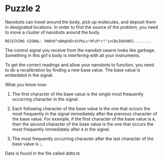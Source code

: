 # Puzzle 2

Nanobots can travel around the body, pick up molecules, and deposit them in designated locations. In order to find the source of the problem, you need to move a cluster of nanobots around the body.

    RECEIVING SIGNAL: hN6h0^nQHqbXDc$tPULv!9FuP!r!^ivCBvZb040ES........

The control signal you receive from the nanobot swarm looks like garbage. Something in this girl's body is interfering with all your instruments.

To get the correct readings and allow your nanobots to function, you need to do a recalibration by finding a new base value. The base value is embedded in the signal.

What you know now:

1. The first character of the base value is the single most frequently occurring character in the signal.

2. Each following character of the base value is the one that occurs the most frequently in the signal immediately after the previous character of the base value. For example, if the first character of the base value is `A`, then the second character of the base value is the one that occurs the most frequently immediately after `A` in the signal.

3. The most frequently occurring character after the last character of the base value is `;`.

Data is found in the file called _data.ts_
